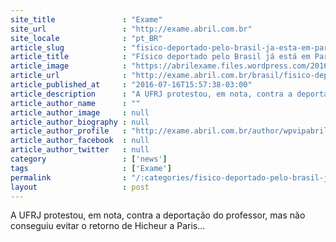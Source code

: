 ```yaml
---
site_title               : "Exame"
site_url                 : "http://exame.abril.com.br"
site_locale              : "pt_BR"
article_slug             : "fisico-deportado-pelo-brasil-ja-esta-em-paris-diz-colega"
article_title            : "Físico deportado pelo Brasil já está em Paris, diz colega"
article_image            : "https://abrilexame.files.wordpress.com/2016/09/size_960_16_9_adlene-hicheur-fisico-da-ufrj-acusado-de-condenado-na-franca.jpg?quality=70&strip=all&w=960"
article_url              : "http://exame.abril.com.br/brasil/fisico-deportado-pelo-brasil-ja-esta-em-paris-diz-colega/"
article_published_at     : "2016-07-16T15:57:38-03:00"
article_description      : "A UFRJ protestou, em nota, contra a deportação do professor, mas não conseguiu evitar o retorno de Hicheur a Paris..."
article_author_name      : ""
article_author_image     : null
article_author_biography : null
article_author_profile   : "http://exame.abril.com.br/author/wpvipabril/"
article_author_facebook  : null
article_author_twitter   : null
category                 : ['news']
tags                     : ['Exame']
permalink                : "/:categories/fisico-deportado-pelo-brasil-ja-esta-em-paris-diz-colega/"
layout                   : post
---
```


A UFRJ protestou, em nota, contra a deportação do professor, mas não conseguiu evitar o retorno de Hicheur a Paris...
